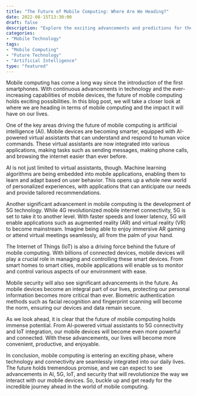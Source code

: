 ```yaml
--- 
title: "The Future of Mobile Computing: Where Are We Heading?" 
date: 2022-08-15T13:30:00 
draft: false 
description: "Explore the exciting advancements and predictions for the future of mobile computing in this informative blog post." 
categories: 
- "Mobile Technology" 
tags: 
- "Mobile Computing" 
- "Future Technology" 
- "Artificial Intelligence" 
type: "featured" 
--- 
```


Mobile computing has come a long way since the introduction of the first smartphones. With continuous advancements in technology and the ever-increasing capabilities of mobile devices, the future of mobile computing holds exciting possibilities. In this blog post, we will take a closer look at where we are heading in terms of mobile computing and the impact it will have on our lives.

One of the key areas driving the future of mobile computing is artificial intelligence (AI). Mobile devices are becoming smarter, equipped with AI-powered virtual assistants that can understand and respond to human voice commands. These virtual assistants are now integrated into various applications, making tasks such as sending messages, making phone calls, and browsing the internet easier than ever before.

AI is not just limited to virtual assistants, though. Machine learning algorithms are being embedded into mobile applications, enabling them to learn and adapt based on user behavior. This opens up a whole new world of personalized experiences, with applications that can anticipate our needs and provide tailored recommendations.

Another significant advancement in mobile computing is the development of 5G technology. While 4G revolutionized mobile internet connectivity, 5G is set to take it to another level. With faster speeds and lower latency, 5G will enable applications such as augmented reality (AR) and virtual reality (VR) to become mainstream. Imagine being able to enjoy immersive AR gaming or attend virtual meetings seamlessly, all from the palm of your hand.

The Internet of Things (IoT) is also a driving force behind the future of mobile computing. With billions of connected devices, mobile devices will play a crucial role in managing and controlling these smart devices. From smart homes to smart cities, mobile applications will enable us to monitor and control various aspects of our environment with ease.

Mobile security will also see significant advancements in the future. As mobile devices become an integral part of our lives, protecting our personal information becomes more critical than ever. Biometric authentication methods such as facial recognition and fingerprint scanning will become the norm, ensuring our devices and data remain secure.

As we look ahead, it is clear that the future of mobile computing holds immense potential. From AI-powered virtual assistants to 5G connectivity and IoT integration, our mobile devices will become even more powerful and connected. With these advancements, our lives will become more convenient, productive, and enjoyable.

In conclusion, mobile computing is entering an exciting phase, where technology and connectivity are seamlessly integrated into our daily lives. The future holds tremendous promise, and we can expect to see advancements in AI, 5G, IoT, and security that will revolutionize the way we interact with our mobile devices. So, buckle up and get ready for the incredible journey ahead in the world of mobile computing.
